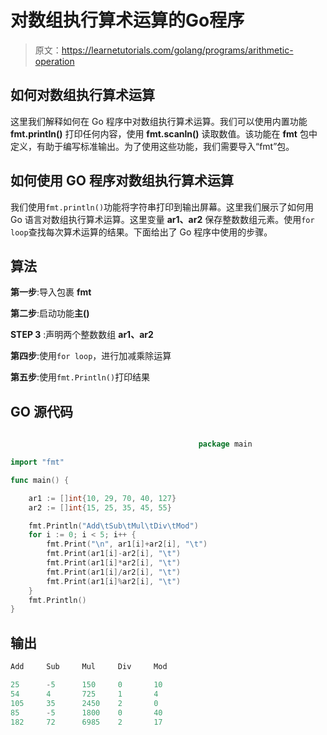 # 对数组执行算术运算的Go程序

> 原文：<https://learnetutorials.com/golang/programs/arithmetic-operation>

## 如何对数组执行算术运算

这里我们解释如何在 Go 程序中对数组执行算术运算。我们可以使用内置功能 **fmt.println()** 打印任何内容，使用 **fmt.scanln()** 读取数值。该功能在 **fmt** 包中定义，有助于编写标准输出。为了使用这些功能，我们需要导入“fmt”包。

## 如何使用 GO 程序对数组执行算术运算

我们使用`fmt.println()`功能将字符串打印到输出屏幕。这里我们展示了如何用 Go 语言对数组执行算术运算。这里变量 **ar1、ar2** 保存整数数组元素。使用`for loop`查找每次算术运算的结果。下面给出了 Go 程序中使用的步骤。

## 算法

**第一步**:导入包裹 **fmt**

**第二步**:启动功能**主()**

**STEP 3** :声明两个整数数组 **ar1、ar2**

**第四步**:使用`for loop`，进行加减乘除运算

**第五步**:使用`fmt.Println()`打印结果

## GO 源代码

```go

                                          package main

import "fmt"

func main() {

    ar1 := []int{10, 29, 70, 40, 127}
    ar2 := []int{15, 25, 35, 45, 55}

    fmt.Println("Add\tSub\tMul\tDiv\tMod")
    for i := 0; i < 5; i++ {
        fmt.Print("\n", ar1[i]+ar2[i], "\t")
        fmt.Print(ar1[i]-ar2[i], "\t")
        fmt.Print(ar1[i]*ar2[i], "\t")
        fmt.Print(ar1[i]/ar2[i], "\t")
        fmt.Print(ar1[i]%ar2[i], "\t")
    }
    fmt.Println()
}

```

## 输出

```go
Add     Sub     Mul     Div     Mod

25      -5      150     0       10
54      4       725     1       4
105     35      2450    2       0
85      -5      1800    0       40
182     72      6985    2       17
```